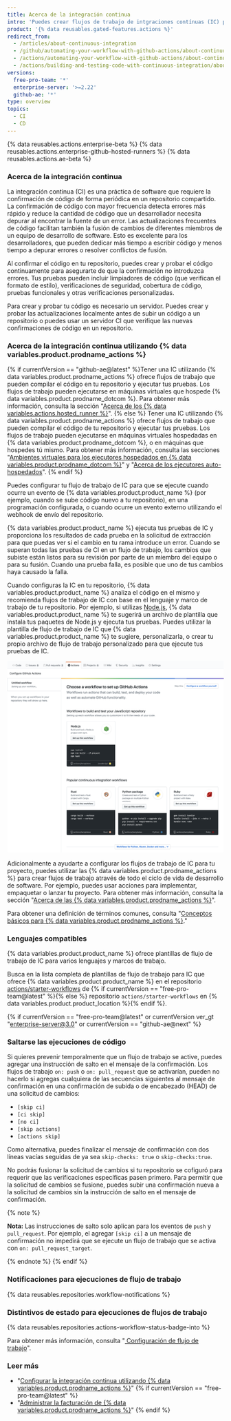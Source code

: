 ```yaml
---
title: Acerca de la integración continua
intro: 'Puedes crear flujos de trabajo de intgraciones contínuas (IC) personalizadas y despliegues contínuos (DC) directamente en tu repositorio de {% data variables.product.prodname_dotcom %} con las {% data variables.product.prodname_actions %}.'
product: '{% data reusables.gated-features.actions %}'
redirect_from:
  - /articles/about-continuous-integration
  - /github/automating-your-workflow-with-github-actions/about-continuous-integration
  - /actions/automating-your-workflow-with-github-actions/about-continuous-integration
  - /actions/building-and-testing-code-with-continuous-integration/about-continuous-integration
versions:
  free-pro-team: '*'
  enterprise-server: '>=2.22'
  github-ae: '*'
type: overview
topics:
  - CI
  - CD
---
```


{% data reusables.actions.enterprise-beta %}
{% data reusables.actions.enterprise-github-hosted-runners %}
{% data reusables.actions.ae-beta %}

### Acerca de la integración continua

La integración continua (CI) es una práctica de software que requiere la confirmación de código de forma periódica en un repositorio compartido. La confirmación de código con mayor frecuencia detecta errores más rápido y reduce la cantidad de código que un desarrollador necesita depurar al encontrar la fuente de un error. Las actualizaciones frecuentes de código facilitan también la fusión de cambios de diferentes miembros de un equipo de desarrollo de software. Esto es excelente para los desarrolladores, que pueden dedicar más tiempo a escribir código y menos tiempo a depurar errores o resolver conflictos de fusión.

Al confirmar el código en tu repositorio, puedes crear y probar el código continuamente para asegurarte de que la confirmación no introduzca errores. Tus pruebas pueden incluir limpiadores de código (que verifican el formato de estilo), verificaciones de seguridad, cobertura de código, pruebas funcionales y otras verificaciones personalizadas.

Para crear y probar tu código es necesario un servidor. Puedes crear y probar las actualizaciones localmente antes de subir un código a un repositorio o puedes usar un servidor CI que verifique las nuevas confirmaciones de código en un repositorio.

### Acerca de la integración continua utilizando {% data variables.product.prodname_actions %}

{% if currentVersion == "github-ae@latest" %}Tener una IC utilizando {% data variables.product.prodname_actions %} ofrece flujos de trabajo que pueden compilar el código en tu repositorio y ejecutar tus pruebas. Los flujos de trabajo pueden ejecutarse en máquinas virtuales que hospede {% data variables.product.prodname_dotcom %}. Para obtener más información, consulta la sección "[Acerca de los {% data variables.actions.hosted_runner %}](/actions/using-github-hosted-runners/about-ae-hosted-runners)".
{% else %} Tener una IC utilizando {% data variables.product.prodname_actions %} ofrece flujos de trabajo que pueden compilar el código de tu repositorio y ejecutar tus pruebas. Los flujos de trabajo pueden ejecutarse en máquinas virtuales hospedadas en {% data variables.product.prodname_dotcom %}, o en máquinas que hospedes tú mismo. Para obtener más información, consulta las secciones "[Ambientes virtuales para los ejecutores hospedados en {% data variables.product.prodname_dotcom %}](/actions/automating-your-workflow-with-github-actions/virtual-environments-for-github-hosted-runners)" y "[Acerca de los ejecutores auto-hospedados](/actions/automating-your-workflow-with-github-actions/about-self-hosted-runners)".
{% endif %}

Puedes configurar tu flujo de trabajo de IC para que se ejecute cuando ocurre un evento de {% data variables.product.product_name %} (por ejemplo, cuando se sube código nuevo a tu repositorio), en una programación configurada, o cuando ocurre un evento externo utilizando el webhook de envío del repositorio.

{% data variables.product.product_name %} ejecuta tus pruebas de IC y proporciona los resultados de cada prueba en la solicitud de extracción para que puedas ver si el cambio en tu rama introduce un error. Cuando se superan todas las pruebas de CI en un flujo de trabajo, los cambios que subiste están listos para su revisión por parte de un miembro del equipo o para su fusión. Cuando una prueba falla, es posible que uno de tus cambios haya causado la falla.

Cuando configuras la IC en tu repositorio, {% data variables.product.product_name %} analiza el código en el mismo y recomienda flujos de trabajo de IC con base en el lenguaje y marco de trabajo de tu repositorio. Por ejemplo, si utilizas [Node.js](https://nodejs.org/en/), {% data variables.product.product_name %} te sugerirá un archivo de plantilla que instala tus paquetes de Node.js y ejecuta tus pruebas. Puedes utilizar la plantilla de flujo de trabajo de IC que {% data variables.product.product_name %} te sugiere, personalizarla, o crear tu propio archivo de flujo de trabajo personalizado para que ejecute tus pruebas de IC.

![Captura de pantalla de plantillas de integración continua sugeridas](/assets/images/help/repository/ci-with-actions-template-picker.png)

Adicionalmente a ayudarte a configurar los flujos de trabajo de IC para tu proyecto, puedes utilizar las {% data variables.product.prodname_actions %} para crear flujos de trabajo através de todo el ciclo de vida de desarrollo de software. Por ejemplo, puedes usar acciones para implementar, empaquetar o lanzar tu proyecto. Para obtener más información, consulta la sección "[Acerca de las {% data variables.product.prodname_actions %}](/articles/about-github-actions)".

Para obtener una definición de términos comunes, consulta "[Conceptos básicos para {% data variables.product.prodname_actions %}](/github/automating-your-workflow-with-github-actions/core-concepts-for-github-actions)."

### Lenguajes compatibles
<!-- If you make changes to this feature, update /getting-started-with-github/github-language-support to reflect any changes to supported languages. -->

{% data variables.product.product_name %} ofrece plantillas de flujo de trabajo de IC para varios lenguajes y marcos de trabajo.

Busca en la lista completa de plantillas de flujo de trabajo para IC que ofrece {% data variables.product.product_name %} en el repositorio [actions/starter-workflows](https://github.com/actions/starter-workflows/tree/main/ci) de {% if currentVersion == "free-pro-team@latest" %}{% else %} repositorio `actions/starter-workflows` en {% data variables.product.product_location %}{% endif %}.

{% if currentVersion == "free-pro-team@latest" or currentVersion ver_gt "enterprise-server@3.0" or currentVersion == "github-ae@next" %}
### Saltarse las ejecuciones de código

Si quieres prevenir temporalmente que un flujo de trabajo se active, puedes agregar una instrucción de salto en el mensaje de la confirmación. Los flujos de trabajo `on: push` o `on: pull_request` que se activarían, pueden no hacerlo si agregas cualquiera de las secuencias siguientes al mensaje de confirmación en una confirmación de subida o de encabezado (HEAD) de una solicitud de cambios:

* `[skip ci]`
* `[ci skip]`
* `[no ci]`
* `[skip actions]`
* `[actions skip]`

Como alternativa, puedes finalizar el mensaje de confirmación con dos líneas vacías seguidas de ya sea `skip-checks: true` o `skip-checks:true`.

No podrás fusionar la solicitud de cambios si tu repositorio se cofiguró para requerir que las verificaciones específicas pasen primero. Para permitir que la solicitud de cambios se fusione, puedes subir una confirmación nueva a la solicitud de cambios sin la instrucción de salto en el mensaje de confirmación.

{% note %}

**Nota:** Las instrucciones de salto solo aplican para los eventos de `push` y `pull_request`. Por ejemplo, el agregar `[skip ci]` a un mensaje de confirmación no impedirá que se ejecute un flujo de trabajo que se activa con `on: pull_request_target`.

{% endnote %}
{% endif %}

### Notificaciones para ejecuciones de flujo de trabajo

{% data reusables.repositories.workflow-notifications %}

### Distintivos de estado para ejecuciones de flujos de trabajo

{% data reusables.repositories.actions-workflow-status-badge-into %}

Para obtener más información, consulta "[ Configuración de flujo de trabajo](/articles/configuring-a-workflow)".

### Leer más

- "[Configurar la integración continua utilizando {% data variables.product.prodname_actions %}](/articles/setting-up-continuous-integration-using-github-actions)"
{% if currentVersion == "free-pro-team@latest" %}
- "[Administrar la facturación de {% data variables.product.prodname_actions %}](/github/setting-up-and-managing-billing-and-payments-on-github/managing-billing-for-github-actions)"
{% endif %}
